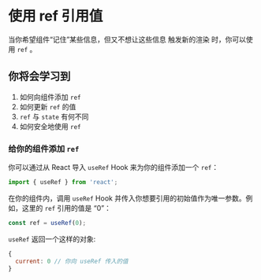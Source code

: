 # 使用 ref 引用值

当你希望组件“记住”某些信息，但又不想让这些信息 触发新的渲染 时，你可以使用 `ref` 。

## 你将会学习到
1. 如何向组件添加 `ref`
2. 如何更新 `ref` 的值
3. `ref` 与 `state` 有何不同
4. 如何安全地使用 `ref`

### 给你的组件添加 `ref` 

你可以通过从 React 导入 `useRef` Hook 来为你的组件添加一个 `ref`：

```jsx
import { useRef } from 'react';
```

在你的组件内，调用 `useRef` Hook 并传入你想要引用的初始值作为唯一参数。例如，这里的 `ref` 引用的值是 “0”：

```jsx
const ref = useRef(0);
```

`useRef` 返回一个这样的对象:

```jsx
{ 
  current: 0 // 你向 useRef 传入的值
}
```